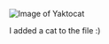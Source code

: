 ![Image of Yaktocat](https://octodex.github.com/images/yaktocat.png)


I added a cat to the file :)
